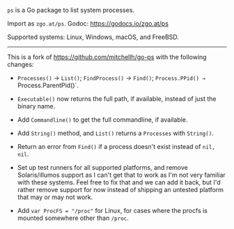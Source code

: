 `ps` is a Go package to list system processes.

Import as `zgo.at/ps`. Godoc: https://godocs.io/zgo.at/ps

Supported systems: Linux, Windows, macOS, and FreeBSD.

---

This is a fork of https://github.com/mitchellh/go-ps with the following changes:

- `Processes()` → `List()`; `FindProcess()` → `Find()`; `Process.PPid() →
  `Process.ParentPid()`.

- `Executable()` now returns the full path, if available, instead of just the
  binary name.

- Add `Commandline()` to get the full commandline, if available.

- Add `String()` method, and `List()` returns a `Processes` with `String()`.

- Return an error from `Find()` if a process doesn't exist instead of `nil, nil`.

- Set up test runners for all supported platforms, and remove Solaris/illumos
  support as I can't get that to work as I'm not very familiar with these
  systems. Feel free to fix that and we can add it back, but I'd rather remove
  support for now instead of shipping an untested platform that may or may not
  work.

- Add `var ProcFS = "/proc"` for Linux, for cases where the procfs is mounted
  somewhere other than `/proc`.

